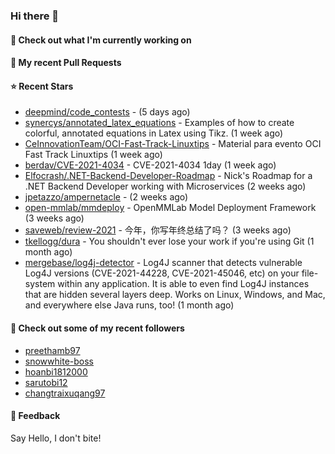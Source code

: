 ### Hi there 👋

#### 👷 Check out what I'm currently working on

#### 🔨 My recent Pull Requests


#### ⭐ Recent Stars

- [deepmind/code_contests](https://github.com/deepmind/code_contests) -  (5 days ago)
- [synercys/annotated_latex_equations](https://github.com/synercys/annotated_latex_equations) - Examples of how to create colorful, annotated equations in Latex using Tikz. (1 week ago)
- [CeInnovationTeam/OCI-Fast-Track-Linuxtips](https://github.com/CeInnovationTeam/OCI-Fast-Track-Linuxtips) - Material para evento OCI Fast Track Linuxtips (1 week ago)
- [berdav/CVE-2021-4034](https://github.com/berdav/CVE-2021-4034) - CVE-2021-4034 1day (1 week ago)
- [Elfocrash/.NET-Backend-Developer-Roadmap](https://github.com/Elfocrash/.NET-Backend-Developer-Roadmap) - Nick&#39;s Roadmap for a .NET Backend Developer working with Microservices (2 weeks ago)
- [jpetazzo/ampernetacle](https://github.com/jpetazzo/ampernetacle) -  (2 weeks ago)
- [open-mmlab/mmdeploy](https://github.com/open-mmlab/mmdeploy) - OpenMMLab Model Deployment Framework (3 weeks ago)
- [saveweb/review-2021](https://github.com/saveweb/review-2021) - 今年，你写年终总结了吗？ (3 weeks ago)
- [tkellogg/dura](https://github.com/tkellogg/dura) - You shouldn&#39;t ever lose your work if you&#39;re using Git (1 month ago)
- [mergebase/log4j-detector](https://github.com/mergebase/log4j-detector) - Log4J scanner that detects vulnerable Log4J versions (CVE-2021-44228, CVE-2021-45046, etc) on your file-system within any application. It is able to even find Log4J instances that are hidden several layers deep. Works on Linux, Windows, and Mac, and everywhere else Java runs, too! (1 month ago)

#### 👯 Check out some of my recent followers

- [preethamb97](https://github.com/preethamb97)
- [snowwhite-boss](https://github.com/snowwhite-boss)
- [hoanbi1812000](https://github.com/hoanbi1812000)
- [sarutobi12](https://github.com/sarutobi12)
- [changtraixuqang97](https://github.com/changtraixuqang97)

#### 💬 Feedback

Say Hello, I don't bite!